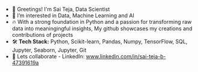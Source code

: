 - 🌟 Greetings! I'm Sai Teja, Data Scientist
- 👀 I’m interested in Data, Machine Learning and AI 
- 🔥 With a strong foundation in Python and a passion for transforming raw data into meaningingful insights, My github showcases my creations and contributions of projects
- 🛠️ **Tech Stack:** Python, Scikit-learn, Pandas, Numpy, TensorFlow, SQL, Jupyter, Seaborn, Jupyter, Git
- 🔗 Lets collaborate - LinkedIn: www.linkedin.com/in/sai-teja-b-47391619a

<!---
SaiTejaBorgam/SaiTejaBorgam is a ✨ special ✨ repository because its `README.md` (this file) appears on your GitHub profile.
You can click the Preview link to take a look at your changes.
--->

